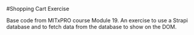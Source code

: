 #Shopping Cart Exercise

Base code from MITxPRO course Module 19.
An exercise to use a Strapi database and to fetch data from the database to show on the DOM.